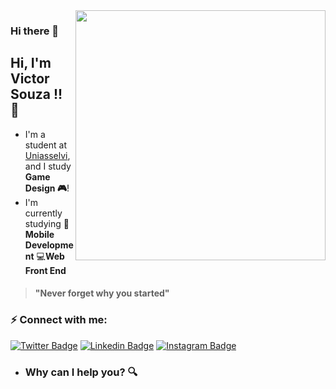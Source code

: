 <img align="right" width="400" src="https://hackernoon.com/images/f2px36fy.gif" />

### Hi there 👋

## Hi, I'm Victor Souza !! 👋


- I'm a student at [Uniasselvi](https://portal.uniasselvi.com.br/), and I study **Game Design 🎮**!
- I'm currently studying 
📱 **Mobile Development**
💻**Web Front End**


> #### "Never forget why you started"

### ⚡️ Connect with me:
[![Twitter Badge](https://img.shields.io/badge/-@Victor_Souza-6633cc?style=flat-square&labelColor=6633cc&logo=twitter&logoColor=white&link=https://twitter.com/zBluernzz)](https://twitter.com/zBluernzz) 
[![Linkedin Badge](https://img.shields.io/badge/-Victor_Souza-6633cc?style=flat-square&logo=Linkedin&logoColor=white&link=https://www.linkedin.com/in/victor-souza-a96239215/)](https://www.linkedin.com/in/victor-souza-a96239215/) 
[![Instagram Badge](https://img.shields.io/badge/-Victor_Souza-6633cc?style=flat-square&logo=instagram&logoColor=white&link=https://www.instagram.com/zjamessz/)](https://www.instagram.com/zjamessz/)

- ### Why can I help you? 🔍

